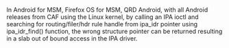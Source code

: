 In Android for MSM, Firefox OS for MSM, QRD Android, with all Android releases from CAF using the Linux kernel, by calling an IPA ioctl and searching for routing/filer/hdr rule handle from ipa_idr pointer using ipa_idr_find() function, the wrong structure pointer can be returned resulting in a slab out of bound access in the IPA driver.